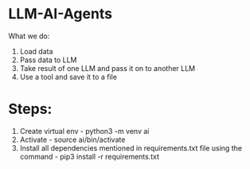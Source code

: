 # LLM-AI-Agents
What we do:
1) Load data
2) Pass data to LLM
3) Take result of one LLM and pass it on to another LLM
4) Use a tool and save it to a file

# Steps:
1) Create virtual env - python3 -m venv ai 
2) Activate - source ai/bin/activate
3) Install all dependencies mentioned in requirements.txt file using the command - pip3 install -r requirements.txt
